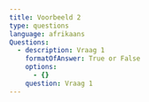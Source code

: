 ```yaml
---
title: Voorbeeld 2
type: questions
language: afrikaans
Questions:
  - description: Vraag 1
    formatOfAnswer: True or False
    options:
      - {}
    question: Vraag 1
---
```



